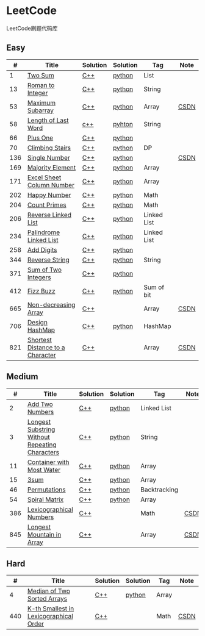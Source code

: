 ﻿# LeetCode
LeetCode刷题代码库

## Easy
|  #  | Title   |  Solution  |Solution| Tag |  Note  |
|-----|-------- | ---------- | ------ | ----|--------|
|1|[Two Sum][1]|[C++][2]|[python][3]|List||
|13|[Roman to Integer][4]|[C++][5]|[python][6]|String||
|53|[Maximum Subarray][7]|[C++][8]|[python][9]|Array|[CSDN][10]|
|58|[Length of Last Word][11]|[c++][12]|[pyhton][13]|String||
|66|[Plus One][14]|[C++][15]|[python][16]|||
|70|[Climbing Stairs][17]|[C++][18]|[python][19]|DP||
|136|[Single Number][20]|[C++][21]|[python][22]||[CSDN][23]|
|169|[Majority Element][24]|[C++][25]|[python][26]|Array||
|171|[Excel Sheet Column Number][27]|[C++][28]|[python][29]|Array||
|202|[Happy Number][30]|[C++][31]|[python][32]|Math||
|204|[Count Primes][33]|[C++][34]|[python][35]|Math||
|206|[Reverse Linked List][36]|[C++][37]|[python][38]|Linked List||
|234|[Palindrome Linked List][39]|[C++][40]|[python][41]|Linked List||
|258|[Add Digits][42]|[C++][43]|[python][44]|||
|344|[Reverse String][45]|[C++][46]|[python][47]|String||
|371|[Sum of Two Integers][48]|[C++][49]|[python][50]|||
|412|[Fizz Buzz][51]|[C++][52]|[python][53]|Sum of bit||
|665|[Non-decreasing Array][54]|[C++][55]||Array|[CSDN][56]|
|706|[Design HashMap][57]|[C++][58]|[python][59]|HashMap||
|821|[Shortest Distance to a Character][60]|[C++][61]||Array|[CSDN][92]|

## Medium
|  #  | Title      |  Solution  |Solution| Tag |  Note  |
|-----|------------| ---------- | ------ | ----|--------|
|2|[Add Two Numbers][63]|[C++][64]|[python][65]|Linked List|
|3|[Longest Substring Without Repeating Characters][66]|[C++][67]|[python][68]|String|
|11|[Container with Most Water][69]|[C++][70]|[python][71]|Array|
|15|[3sum][72]|[C++][73]|[python][74]|Array|
|46|[Permutations][75]|[C++][76]|[python][77]|Backtracking|
|54|[Spiral Matrix][78]|[C++][79]|[python][80]|Array|
|386|[Lexicographical Numbers][81]|[C++][82]||Math|[CSDN][92]|
|845|[Longest Mountain in Array][84]|[C++][85]||Array|[CSDN][92]|



## Hard
|  #  | Title      |  Solution  |Solution| Tag |  Note  |
|-----|------------| ---------- | ------ | ----|--------|
|4|[Median of Two Sorted Arrays][87]|[C++][88]|[python][89]|Array|
|440|[K-th Smallest in Lexicographical Order][90]|[C++][91]||Math|[CSDN][92]|


  [1]: https://leetcode.com/problems/two-sum/description/
  [2]: ./C++/1/main.cpp
  [3]: ./Python/1.py
  [4]: https://leetcode.com/problems/roman-to-integer/
  [5]: ./C++/13/main.cpp
  [6]: ./Python/13.py
  [7]: https://leetcode.com/problems/maximum-subarray/
  [8]: ./C++/53/main.cpp
  [9]: ./Python/53.py
  [10]:  https://blog.csdn.net/whjkm/article/details/89041512
  [11]: https://leetcode.com/problems/length-of-last-word/
  [12]: ./C++/58/main.cpp
  [13]: ./Python/58.py
  [14]: https://leetcode.com/problems/plus-one/description/
  [15]: ./C++/66/main.cpp
  [16]: ./Python/66.py
  [17]: https://leetcode.com/problems/climbing-stairs/
  [18]: ./C++/70/main.cpp
  [19]: ./Python/70.py
  [20]: https://leetcode.com/problems/single-number/description/
  [21]: ./C++/136/main.cpp
  [22]: ./Python/136.py
  [23]: https://blog.csdn.net/whjkm/article/details/89058579
  [24]: https://leetcode.com/problems/majority-element/
  [25]: ./C++/169/main.cpp
  [26]: ./Python/169.py
  [27]: https://leetcode.com/problems/excel-sheet-column-number/
  [28]: ./C++/171/main.cpp
  [29]: ./Python/171.py
  [30]: https://leetcode.com/problems/happy-number/
  [31]: ./C++/202/main.cpp
  [32]: ./Python/202.py
  [33]: https://leetcode.com/problems/count-primes/
  [34]: ./C++/204/main.cpp
  [35]: ./Python/204.py
  [36]: https://leetcode.com/problems/reverse-linked-list/
  [37]: ./C++/206/main.cpp
  [38]: ./Python/206.py
  [39]: https://leetcode.com/problems/palindrome-linked-list/
  [40]: ./C++/234/main.cpp
  [41]: ./Python/234.py
  [42]: https://leetcode.com/problems/add-digits/description/
  [43]: ./C++/258/main.cpp
  [44]: ./Python/258.py
  [45]: https://leetcode.com/problems/reverse-string/description/
  [46]: ./C++/258/main.cpp
  [47]: ./Python/344.py
  [48]: https://leetcode.com/problems/sum-of-two-integers/description/
  [49]: ./C++/371/main.cpp
  [50]: ./Python/371.py
  [51]: https://leetcode.com/problems/fizz-buzz/
  [52]: ./C++/412/main.cpp
  [53]: ./Python/412.py
  [54]: https://leetcode.com/problems/non-decreasing-array/
  [55]: ./C++/665/main.cpp
  [56]: https://blog.csdn.net/whjkm/article/details/89058579
  [57]: https://leetcode.com/problems/design-hashmap/description/
  [58]: ./C++/706/main.cpp
  [59]: ./Python/706.py
  [60]: https://leetcode.com/problems/shortest-distance-to-a-character/
  [61]: ./C++/821/main.cpp
  [63]: https://leetcode.com/problems/add-two-numbers
  [64]: ./C++/2/main.cpp
  [65]: ./Python/2.py
  [66]: https://leetcode.com/problemset/top-interview-questions/
  [67]: ./C++/3/main.cpp
  [68]: ./Python/3.py
  [69]: https://leetcode.com/problems/container-with-most-water/
  [70]: ./C++/11/main.cpp
  [71]: ./Python/11.py
  [72]: https://leetcode.com/problems/3sum/description/
  [73]: ./C++/15/main.cpp
  [74]: ./Python/15.py
  [75]: https://leetcode.com/problems/permutations/
  [76]: ./C++/46/main.cpp
  [77]: ./Python/46.py
  [78]: https://leetcode.com/problems/spiral-matrix/
  [79]: ./C++/54/main.cpp
  [80]: ./Python/54.py
  [81]: https://leetcode.com/problems/lexicographical-numbers/
  [82]: ./C++/386/main.cpp
  [84]: https://leetcode.com/problems/longest-mountain-in-array/
  [85]: ./C++/845/main.cpp
  [87]: https://leetcode.com/problems/median-of-two-sorted-arrays/
  [88]: ./C++/4/main.cpp
  [89]: ./Python/4.py
  [90]: https://leetcode.com/problems/k-th-smallest-in-lexicographical-order/
  [91]: ./C++/440/main.cpp
  [92]: https://blog.csdn.net/whjkm/article/details/89460667